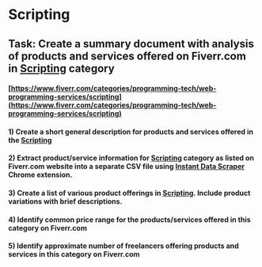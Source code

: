 # Scripting
## Task: Create a summary document with analysis of products and services offered on Fiverr.com in [Scripting](https://www.fiverr.com/categories/programming-tech/web-programming-services/scripting) category
#### [https://www.fiverr.com/categories/programming-tech/web-programming-services/scripting](https://www.fiverr.com/categories/programming-tech/web-programming-services/scripting)
#### 1) Create a short general description for products and services offered in the [Scripting](https://www.fiverr.com/categories/programming-tech/web-programming-services/scripting)
#### 2) Extract product/service information for [Scripting](https://www.fiverr.com/categories/programming-tech/web-programming-services/scripting) category as listed on Fiverr.com website into a separate CSV file using [Instant Data Scraper](https://chrome.google.com/webstore/detail/instant-data-scraper/ofaokhiedipichpaobibbnahnkdoiiah) Chrome extension.
#### 3) Create a list of various product offerings in [Scripting](https://www.fiverr.com/categories/programming-tech/web-programming-services/scripting). Include product variations with brief descriptions.
#### 4) Identify common price range for the products/services offered in this category on Fiverr.com
#### 5) Identify approximate number of freelancers offering products and services in this category on Fiverr.com
